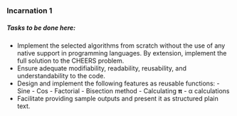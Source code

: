 ### Incarnation 1
##### Tasks to be done here:
 
 - Implement the selected algorithms from scratch without the use of any native support in programming languages. By extension, implement the full solution to the CHEERS problem.
 - Ensure adequate modifiability, readability, reusability, and understandability to the code.
 - Design and implement the following features as reusable functions:
		 - Sine
		 - Cos
		 - Factorial
		 - Bisection method
		 - Calculating  **π**
		 - α calculations
 - Facilitate providing sample outputs and present it as structured plain text.
